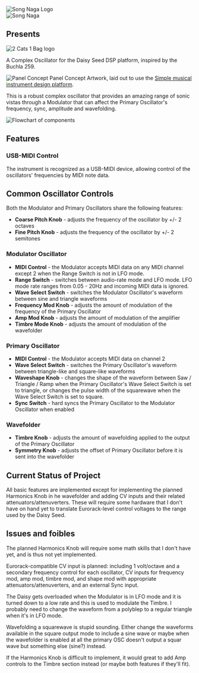![Song Naga Logo](https://songnaga.dansteeby.com/wp-content/uploads/2022/06/song-naga-logo-300x217.png)  
![Song Naga](https://songnaga.dansteeby.com/wp-content/uploads/2022/08/Untitled-1@4x.png)

##  Presents  

![2 Cats 1 Bag logo](https://songnaga.dansteeby.com/wp-content/uploads/2022/08/2-cats-1-bag.png)  

A Complex Oscillator for the Daisy Seed DSP platform, inspired by the Buchla 259.    

![Panel Concept](https://user-images.githubusercontent.com/1865305/183777348-6568aea2-fa23-4205-97e1-b7028e617d72.png)
Panel Concept Artwork, laid out to use the [Simple musical instrument design platform](https://www.synthux.academy/simple).  

This is a robust complex oscillator that provides an amazing range of sonic vistas through a Modulator that can affect the Primary Oscillator's frequency, sync, amplitude and wavefolding.  

![Flowchart of components](https://songnaga.dansteeby.com/wp-content/uploads/2022/08/2cats1bag-flowchart.png)  

## Features  

### USB-MIDI Control  

The instrument is recognized as a USB-MIDI device, allowing control of the oscillators' frequencies by MIDI note data.

## Common Oscillator Controls  

Both the Modulator and Primary Oscillators share the following features:  

- **Coarse Pitch Knob** - adjusts the frequency of the oscillator by +/- 2 octaves
- **Fine Pitch Knob** - adjusts the frequency of the oscillator by +/- 2 semitones  

### Modulator Oscillator  

- **MIDI Control** - the Modulator accepts MIDI data on any MIDI channel except 2 when the Range Switch is not in LFO mode.  
- **Range Switch** - switches between audio-rate mode and LFO mode.  LFO mode rate ranges from 0.05 - 20Hz and incoming MIDI data is ignored.  
- **Wave Select Switch** - switches the Modulator Oscillator's waveform between sine and triangle waveforms
- **Frequency Mod Knob** - adjusts the amount of modulation of the frequency of the Primary Oscillator
- **Amp Mod Knob** - adjusts the amount of modulation of the amplifier
- **Timbre Mode Knob** - adjusts the amount of modulation of the wavefolder  

### Primary Oscillator  

- **MIDI Control** - the Modulator accepts MIDI data on channel 2  
- **Wave Select Switch** - switches the Primary Oscillator's waveform between triangle-like and square-like waveforms
- **Waveshape Knob** - changes the shape of the waveform between Saw / Triangle / Ramp when the Primary Oscillator's Wave Select Switch is set to triangle, or changes the pulse width of the squarewave when the Wave Select Switch is set to square.  
- **Sync Switch** - hard syncs the Primary Oscillator to the Modulator Oscillator when enabled  

### Wavefolder   

- **Timbre Knob** - adjusts the amount of wavefolding applied to the output of the Primary Oscillator  
- **Symmetry Knob** - adjusts the offset of Primary Oscillator before it is sent into the wavefolder  

## Current Status of Project  

All basic features are implemented except for implementing the planned Harmonics Knob in he wavefolder and adding CV inputs and their related attenuators/attenuverters.  These will require some hardware that I don't have on hand yet to translate Eurorack-level control voltages to the range used by the Daisy Seed.  

## Issues and foibles  

The planned Harmonics Knob will require some math skills that I don't have yet, and is thus not yet implemented.  

Eurorack-compatible CV input is planned:  including 1 volt/octave and a secondary frequency control for each oscillator, CV inputs for frequency mod, amp mod, timbre mod, and shape mod with appropriate attenuators/attenuverters, and an external Sync input.  

The Daisy gets overloaded when the Modulator is in LFO mode and it is turned down to a low rate and this is used to modulate the Timbre.  I probably need to change the waveform from a polyblep to a regular triangle when it's in LFO mode. 

Wavefolding a squarewave is stupid sounding.  Either change the waveforms available in the square output mode to include a sine wave or maybe when the wavefolder is enabled at all the primary OSC doesn't output a squar wave but something else (sine?) instead.  

If the Harmonics Knob is difficult to implement, it would great to add Amp controls to the Timbre section instead (or maybe both features if they'll fit).  



